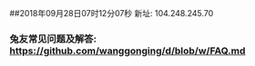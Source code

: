 ##2018年09月28日07时12分07秒 新址: 104.248.245.70
### 兔友常见问题及解答: https://github.com/wanggonging/d/blob/w/FAQ.md
